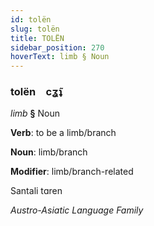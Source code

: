 ```yaml
---
id: tolën
slug: tolën
title: TOLËN
sidebar_position: 270
hoverText: limb § Noun
---
```


### tolën&emsp;<span kind="abugida">cʓ̃ʇ</span>

*limb* **§** Noun

**Verb**: to be a limb/branch

**Noun**: limb/branch

**Modifier**: limb/branch-related

Santali tɑren 

*Austro-Asiatic Language Family*